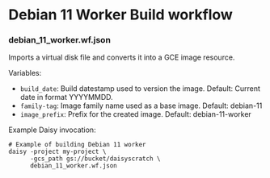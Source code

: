 # Debian 11 Worker Build workflow

### debian_11_worker.wf.json

Imports a virtual disk file and converts it into a GCE image resource.

Variables:
* `build_date`: Build datestamp used to version the image. Default: Current date in format YYYYMMDD.
* `family-tag`: Image family name used as a base image. Default: debian-11
* `image_prefix`: Prefix for the created image. Default: debian-11-worker

Example Daisy invocation:
```shell
# Example of building Debian 11 worker
daisy -project my-project \
      -gcs_path gs://bucket/daisyscratch \
      debian_11_worker.wf.json
```

